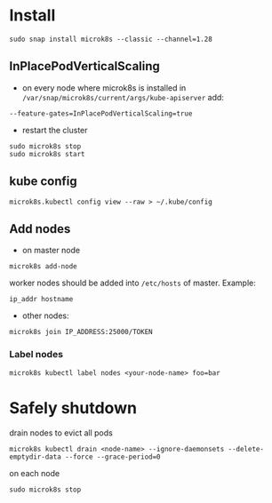 # Install

```shell
sudo snap install microk8s --classic --channel=1.28
```

## InPlacePodVerticalScaling

- on every node where microk8s is installed in `/var/snap/microk8s/current/args/kube-apiserver` add:

```
--feature-gates=InPlacePodVerticalScaling=true
```

- restart the cluster

```shell
sudo microk8s stop
sudo microk8s start
```

## kube config

```shell
microk8s.kubectl config view --raw > ~/.kube/config
```

## Add nodes

- on master node
```shell
microk8s add-node
```

worker nodes should be added into `/etc/hosts` of master. Example:
```
ip_addr hostname
```

- other nodes:
```shell
microk8s join IP_ADDRESS:25000/TOKEN
```

### Label nodes
```shell
microk8s kubectl label nodes <your-node-name> foo=bar
```

# Safely shutdown

drain nodes to evict all pods
```shell
microk8s kubectl drain <node-name> --ignore-daemonsets --delete-emptydir-data --force --grace-period=0
```

on each node
```shell
sudo microk8s stop
```
